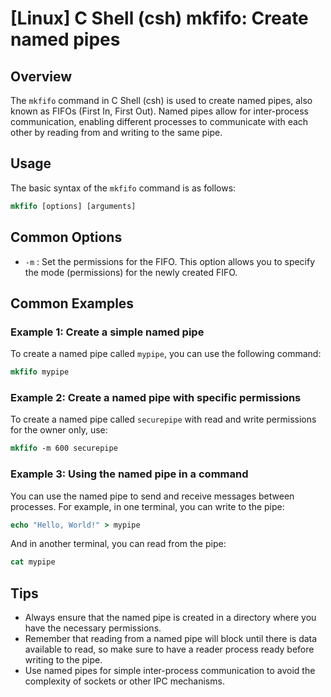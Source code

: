 # [Linux] C Shell (csh) mkfifo: Create named pipes

## Overview
The `mkfifo` command in C Shell (csh) is used to create named pipes, also known as FIFOs (First In, First Out). Named pipes allow for inter-process communication, enabling different processes to communicate with each other by reading from and writing to the same pipe.

## Usage
The basic syntax of the `mkfifo` command is as follows:

```csh
mkfifo [options] [arguments]
```

## Common Options
- `-m` : Set the permissions for the FIFO. This option allows you to specify the mode (permissions) for the newly created FIFO.
  
## Common Examples

### Example 1: Create a simple named pipe
To create a named pipe called `mypipe`, you can use the following command:

```csh
mkfifo mypipe
```

### Example 2: Create a named pipe with specific permissions
To create a named pipe called `securepipe` with read and write permissions for the owner only, use:

```csh
mkfifo -m 600 securepipe
```

### Example 3: Using the named pipe in a command
You can use the named pipe to send and receive messages between processes. For example, in one terminal, you can write to the pipe:

```csh
echo "Hello, World!" > mypipe
```

And in another terminal, you can read from the pipe:

```csh
cat mypipe
```

## Tips
- Always ensure that the named pipe is created in a directory where you have the necessary permissions.
- Remember that reading from a named pipe will block until there is data available to read, so make sure to have a reader process ready before writing to the pipe.
- Use named pipes for simple inter-process communication to avoid the complexity of sockets or other IPC mechanisms.
